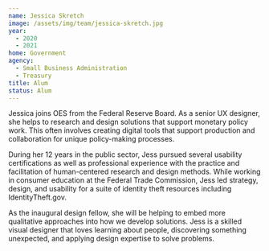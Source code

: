 ```yaml
---
name: Jessica Skretch
image: /assets/img/team/jessica-skretch.jpg
year:
  - 2020
  - 2021
home: Government
agency:
  - Small Business Administration
  - Treasury
title: Alum
status: Alum
---
```

Jessica joins OES from the Federal Reserve Board. As a senior UX designer, she helps to research and design solutions that support monetary policy work. This often involves creating digital tools that support production and collaboration for unique policy-making processes.

During her 12 years in the public sector, Jess pursued several usability certifications as well as professional experience with the practice and facilitation of human-centered research and design methods. While working in consumer education at the Federal Trade Commission, Jess led strategy, design, and usability for a suite of identity theft resources including IdentityTheft.gov.

As the inaugural design fellow, she will be helping to embed more qualitative approaches into how we develop solutions. Jess is a skilled visual designer that loves learning about people, discovering something unexpected, and applying design expertise to solve problems.
